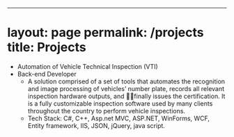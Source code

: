 ---
layout: page
permalink: /projects
title: Projects
======

* Automation of Vehicle Technical Inspection (VTI)
* Back-end Developer
	* A solution comprised of a set of tools that automates the recognition and image processing of vehicles’ number plate, records all relevant inspection hardware outputs, and 􏰁􏰂finally issues the certification. It is a fully customizable inspection software used by many clients throughout the country to perform vehicle inspections.
	* Tech Stack: C#, C++, Asp.net MVC, ASP.NET, WinForms, WCF, Entity framework, IIS, JSON, jQuery, java script.

